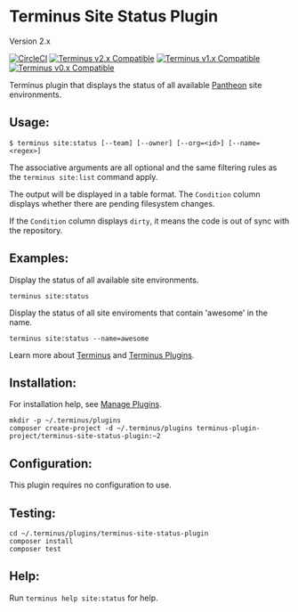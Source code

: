 # Terminus Site Status Plugin

Version 2.x

[![CircleCI](https://circleci.com/gh/terminus-plugin-project/terminus-site-status-plugin.svg?style=shield)](https://circleci.com/gh/terminus-plugin-project/terminus-site-status-plugin)
[![Terminus v2.x Compatible](https://img.shields.io/badge/terminus-v2.x-green.svg)](https://github.com/terminus-plugin-project/terminus-site-status-plugin/tree/2.x)
[![Terminus v1.x Compatible](https://img.shields.io/badge/terminus-v1.x-green.svg)](https://github.com/terminus-plugin-project/terminus-site-status-plugin/tree/1.x)
[![Terminus v0.x Compatible](https://img.shields.io/badge/terminus-v0.x-green.svg)](https://github.com/terminus-plugin-project/terminus-site-status-plugin/tree/0.x)

Terminus plugin that displays the status of all available [Pantheon](https://www.pantheon.io) site environments.

## Usage:
```
$ terminus site:status [--team] [--owner] [--org=<id>] [--name=<regex>]
```
The associative arguments are all optional and the same filtering rules as the `terminus site:list` command apply.

The output will be displayed in a table format.  The `Condition` column displays whether there are pending filesystem changes.

If the `Condition` column displays `dirty`, it means the code is out of sync with the repository.

## Examples:
Display the status of all available site environments.
```
terminus site:status
```

Display the status of all site enviroments that contain 'awesome' in the name.
```
terminus site:status --name=awesome
```

Learn more about [Terminus](https://pantheon.io/docs/terminus/) and [Terminus Plugins](https://pantheon.io/docs/terminus/plugins/).

## Installation:
For installation help, see [Manage Plugins](https://pantheon.io/docs/terminus/plugins/).

```
mkdir -p ~/.terminus/plugins
composer create-project -d ~/.terminus/plugins terminus-plugin-project/terminus-site-status-plugin:~2
```

## Configuration:

This plugin requires no configuration to use.

## Testing:

```
cd ~/.terminus/plugins/terminus-site-status-plugin
composer install
composer test
```

## Help:
Run `terminus help site:status` for help.
